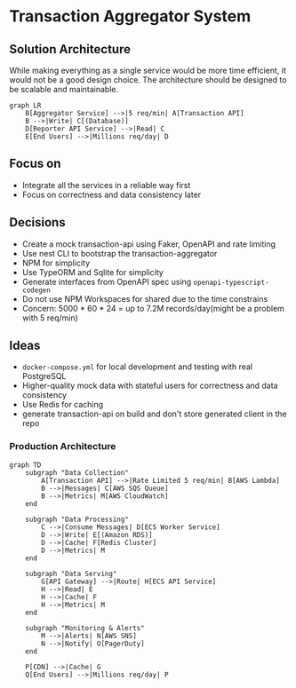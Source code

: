 # Transaction Aggregator System

## Solution Architecture

While making everything as a single service would be more time efficient, it would not be a good design choice. The architecture should be designed to be scalable and maintainable.

```mermaid
graph LR
    B[Aggregator Service] -->|5 req/min| A[Transaction API]
    B -->|Write| C[(Database)]
    D[Reporter API Service] -->|Read| C
    E[End Users] -->|Millions req/day| D
``` 

## Focus on

- Integrate all the services in a reliable way first
- Focus on correctness and data consistency later

## Decisions

- Create a mock transaction-api using Faker, OpenAPI and rate limiting
- Use nest CLI to bootstrap the transaction-aggregator
- NPM for simplicity
- Use TypeORM and Sqlite for simplicity
- Generate interfaces from OpenAPI spec using `openapi-typescript-codegen`
- Do not use NPM Workspaces for shared due to the time constrains
- Concern: 5000 * 60 * 24 = up to 7.2M records/day(might be a problem with 5 req/min)

## Ideas

- `docker-compose.yml` for local development and testing with real PostgreSQL
- Higher-quality mock data with stateful users for correctness and data consistency
- Use Redis for caching
- generate transaction-api on build and don't store generated client in the repo

### Production Architecture

```mermaid
graph TD
    subgraph "Data Collection"
        A[Transaction API] -->|Rate Limited 5 req/min| B[AWS Lambda]
        B -->|Messages| C[AWS SQS Queue]
        B -->|Metrics| M[AWS CloudWatch]
    end

    subgraph "Data Processing"
        C -->|Consume Messages| D[ECS Worker Service]
        D -->|Write| E[(Amazon RDS)]
        D -->|Cache| F[Redis Cluster]
        D -->|Metrics| M
    end

    subgraph "Data Serving"
        G[API Gateway] -->|Route| H[ECS API Service]
        H -->|Read| E
        H -->|Cache| F
        H -->|Metrics| M
    end

    subgraph "Monitoring & Alerts"
        M -->|Alerts| N[AWS SNS]
        N -->|Notify| O[PagerDuty]
    end

    P[CDN] -->|Cache| G
    Q[End Users] -->|Millions req/day| P
```